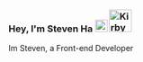### Hey, I'm Steven Ha <a href="https://emoji.gg/emoji/6937-emojieyebrown"><img src="https://emoji.gg/assets/emoji/6937-emojieyebrown.gif" width="22px" height="22px" alt="emojieyebrown"></a> <a href="https://emoji.gg/emoji/8007-kirbylink"><img src="https://emoji.gg/assets/emoji/8007-kirbylink.gif" width="40px" height="40px" alt="KirbyLink"></a>
Im Steven, a Front-end Developer

<!--
**Steven-Ha-88/Steven-Ha-88** is a ✨ _special_ ✨ repository because its `README.md` (this file) appears on your GitHub profile.

Here are some ideas to get you started:
 👋 
- 🔭 I’m currently working on ...
- 🌱 I’m currently learning ...
- 👯 I’m looking to collaborate on ...
- 🤔 I’m looking for help with ...
- 💬 Ask me about ...
- 📫 How to reach me: ...
- 😄 Pronouns: ...
- ⚡ Fun fact: ...
-->
